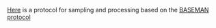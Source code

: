 [Here](https://harkanatta.github.io/MPprotocol) is a protocol for sampling and processing based on the [BASEMAN protocol](https://www.oceanbestpractices.net/bitstream/handle/11329/1077/mafiadoc.com_standardised-protocol-for-monitoring-microplastics_5c8d88c5097c47605c8b45d0.pdf?sequence=1)
